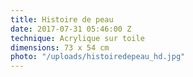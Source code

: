```yaml
---
title: Histoire de peau
date: 2017-07-31 05:46:00 Z
technique: Acrylique sur toile
dimensions: 73 x 54 cm
photo: "/uploads/histoiredepeau_hd.jpg"
---
```


